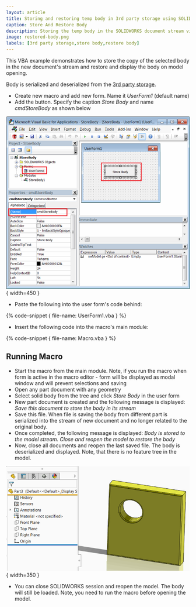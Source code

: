 ```yaml
---
layout: article
title: Storing and restoring temp body in 3rd party storage using SOLIDWORKS API
caption: Store And Restore Body
description: Storing the temp body in the SOLIDWORKS document stream via 3rd party storage and restoring it on opening using SOLIDWORKS API
image: restored-body.png
labels: [3rd party storage,store body,restore body]
---
```

This VBA example demonstrates how to store the copy of the selected body in the new document's stream and restore and display the body on model opening.

Body is serialized and deserialized from the [3rd party storage](/solidworks-api/data-storage/third-party/).

* Create new macro and add new form. Name it *UserForm1* (default name)
* Add the button. Specify the caption *Store Body* and name *cmdStoreBody* as shown below

![Macro tree and user form controls](macro-solution-tree.png){ width=450 }

* Paste the following into the user form's code behind:

{% code-snippet { file-name: UserForm1.vba } %}

* Insert the following code into the macro's main module:

{% code-snippet { file-name: Macro.vba } %}

## Running Macro

* Start the macro from the main module. Note, if you run the macro when form is active in the macro editor - form will be displayed as modal window and will prevent selections and saving
* Open any part document with any geometry
* Select solid body from the tree and click *Store Body* in the user form
* New part document is created and the following message is displayed: *Save this document to store the body in its stream*
* Save this file. When file is saving the body from different part is serialized into the stream of new document and no longer related to the original body.
* Once completed, the following message is displayed: *Body is stored to the model stream. Close and reopen the model to restore the body*
* Now, close all documents and reopen the last saved file. The body is deserialized and displayed. Note, that there is no feature tree in the model.

![Restored body](restored-body.png){ width=350 }

* You can close SOLIDWORKS session and reopen the model. The body will still be loaded. Note, you need to run the macro before opening the model.